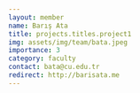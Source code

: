 ```yaml
---
layout: member
name: Barış Ata
title: projects.titles.project1
img: assets/img/team/bata.jpeg
importance: 3
category: faculty
contact: bata@cu.edu.tr 
redirect: http://barisata.me
---
```

